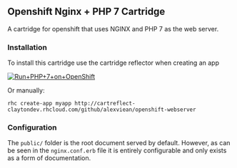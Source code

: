 ## Openshift Nginx + PHP 7 Cartridge

A cartridge for openshift that uses NGINX and PHP 7 as the web server.


### Installation

To install this cartridge use the cartridge reflector when creating an app

<a href="https://openshift.redhat.com/app/console/application_type/custom?cartridges%5B%5D=http://cartreflect-claytondev.rhcloud.com/github/alexviean/openshift-webserver&amp;name=php"><img alt="Run+PHP+7+on+OpenShift" src="https://launch-shifter.rhcloud.com/launch/light/Run%20PHP%207%20on.svg" /></a>

Or manually:

	rhc create-app myapp http://cartreflect-claytondev.rhcloud.com/github/alexviean/openshift-webserver

### Configuration

The <code>public/</code> folder is the root document served by default. However, as can be seen in the <code>nginx.conf.erb</code> file it
is entirely configurable and only exists as a form of documentation.